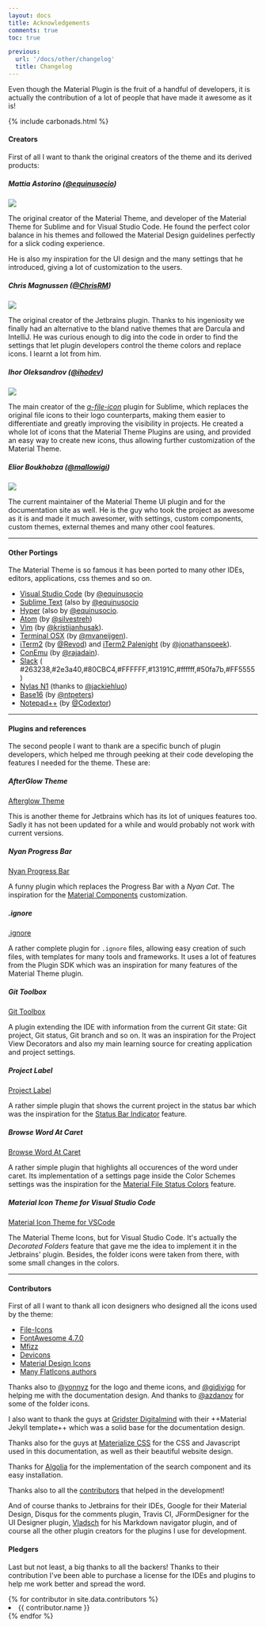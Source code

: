```yaml
---
layout: docs
title: Acknowledgements
comments: true
toc: true

previous:
  url: '/docs/other/changelog'
  title: Changelog
---
```


Even though the Material Plugin is the fruit of a handful of developers, it is actually the contribution of a lot of people that have made it awesome as it is!

{% include carbonads.html %}

#### Creators

First of all I want to thank the original creators of the theme and its derived products:

##### Mattia Astorino ([@equinusocio](https://github.com/equinusocio))

<img class="avatar-img" src="https://avatars1.githubusercontent.com/u/10454741?v=4&s=460">

The original creator of the Material Theme, and developer of the Material Theme for Sublime and for Visual Studio Code. He found the perfect color balance in his themes and followed the Material Design guidelines perfectly for a slick coding experience.

He is also my inspiration for the UI design and the many settings that he introduced, giving a lot of customization to the users.


##### Chris Magnussen ([@ChrisRM](https://github.com/chrisrm))

<img class="avatar-img" src="https://avatars3.githubusercontent.com/u/309292?v=4&s=460">

The original creator of the Jetbrains plugin. Thanks to his ingeniosity we finally had an alternative to the bland native themes that are Darcula and IntelliJ. He was curious enough to dig into the code in order to find the settings that let plugin developers control the theme colors and replace icons. I learnt a lot from him.


##### Ihor Oleksandrov ([@ihodev](https://github.com/ihodev))

<img class="avatar-img" src="https://avatars0.githubusercontent.com/u/9801624?s=460&v=4">

The main creator of the [*a-file-icon*](https://github.com/ihodev/a-file-icon) plugin for Sublime, which replaces the original file icons to their logo counterparts, making them easier to differentiate and greatly improving the visibility in projects. He created a whole lot of icons that the Material Theme Plugins are using, and provided an easy way to create new icons, thus allowing further customization of the Material Theme.

##### Elior Boukhobza ([@mallowigi](https://github.com/mallowigi))

<img class="avatar-img" src="https://avatars1.githubusercontent.com/u/5015756?v=4&s=460">

The current maintainer of the Material Theme UI plugin and for the documentation site as well. He is the guy who took the project as awesome as it is and made it much awesomer, with settings, custom components, custom themes, external themes and many other cool features.

----
#### Other Portings

The Material Theme is so famous it has been ported to many other IDEs, editors, applications, css themes and so on.

- [Visual Studio Code](https://github.com/equinusocio/vsc-material-theme/) (by [@equinusocio](https://github.com/equinusocio)
- [Sublime Text](https://github.com/equinusocio/material-theme/) (also by [@equinusocio](https://github.com/equinusocio)
- [Hyper](https://github.com/equinusocio/hyper-material-theme) (also by [@equinusocio](https://github.com/equinusocio).
- [Atom](https://github.com/silvestreh/atom-material-ui) (by [@silvestreh](https://github.com/silvestreh))
- [Vim](https://github.com/kristijanhusak/vim-hybrid-material) (by [@kristijanhusak](https://github.com/kristijanhusak)).
- [Terminal OSX](https://gist.github.com/mvaneijgen/4c56701215847dd5ddcf) (by [@mvaneijgen](https://github.com/mvaneijgen)).
- [iTerm2](https://gist.github.com/Revod/3f3115f8d4b90fc986fd4b61441c2567) (by [@Revod](https://github.com/Revod)) and [iTerm2 Palenight](https://github.com/JonathanSpeek/palenight-iterm2) (by [@jonathanspeek](https://github.com/jonathanspeek)).
- [ConEmu](https://gist.github.com/rajadain/b306b2ba71bd58a1df41) (by [@rajadain](https://github.com/rajadain)).
- [Slack](https://slack.com/) ( #263238,#2e3a40,#80CBC4,#FFFFFF,#13191C,#ffffff,#50fa7b,#FF5555 )
- [Nylas N1](https://github.com/jackiehluo/n1-material) (thanks to [@jackiehluo](https://github.com/jackiehluo))
- [Base16](https://github.com/ntpeters/base16-materialtheme-scheme) (by [@ntpeters](https://github.com/ntpeters))
- [Notepad++](https://github.com/Codextor/npp-material-theme) (by [@Codextor](https://github.com/Codextor))

----
#### Plugins and references

The second people I want to thank are a specific bunch of plugin developers, which helped me through peeking at their code developing the features I needed for the theme. These are:

##### AfterGlow Theme

[Afterglow Theme](https://plugins.jetbrains.com/plugin/8066-afterglow-theme)

This is another theme for Jetbrains which has its lot of uniques features too. Sadly it has not been updated for a while and would probably not work with current versions.

##### Nyan Progress Bar

[Nyan Progress Bar](https://plugins.jetbrains.com/plugin/8575-nyan-progress-bar)

A funny plugin which replaces the Progress Bar with a _Nyan Cat_. The inspiration for the [Material Components]({{site.baseurl}}/docs/reference/components) customization.

##### .ignore

[.ignore](https://plugins.jetbrains.com/plugin/7495--ignore)

A rather complete plugin for `.ignore` files, allowing easy creation of such files, with templates for many tools and frameworks. It uses a lot of features from the Plugin SDK which was an inspiration for many features of the Material Theme plugin.

##### Git Toolbox

[Git Toolbox](https://plugins.jetbrains.com/plugin/7499-gittoolbox)

A plugin extending the IDE with information from the current Git state: Git project, Git status, Git branch and so on. It was an inspiration for the Project View Decorators and also my main learning source for creating application and project settings.

##### Project Label

[Project Label](https://plugins.jetbrains.com/plugin/8032-project-label)

A rather simple plugin that shows the current project in the status bar which was the inspiration for the [Status Bar Indicator]({{site.baseurl}}/docs/configuration/component-settings#theme-in-status-bar) feature.

##### Browse Word At Caret

[Browse Word At Caret](https://plugins.jetbrains.com/plugin/201-browsewordatcaret)

A rather simple plugin that highlights all occurences of the word under caret. Its implementation of a settings page inside the Color Schemes settings was the inspiration for the [Material File Status Colors]({{site.baseurl}}/docs/configuration/file-status-colors) feature.

##### Material Icon Theme for Visual Studio Code

[Material Icon Theme for VSCode](https://marketplace.visualstudio.com/items?itemName=PKief.material-icon-theme)

The Material Theme Icons, but for Visual Studio Code. It's actually the _Decorated Folders_ feature that gave me the idea to implement it in the Jetbrains' plugin. Besides, the folder icons were taken from there, with some small changes in the colors.

----
#### Contributors

First of all I want to thank all icon designers who designed all the icons used by the theme:
* [File-Icons](https://github.com/file-icons/source/blob/master/charmap.md)
* [FontAwesome 4.7.0](http://fontawesome.io/cheatsheet/)
* [Mfizz](https://github.com/file-icons/MFixx/blob/master/charmap.md)
* [Devicons](https://github.com/file-icons/DevOpicons/blob/master/charmap.md)
* [Material Design Icons](https://materialdesignicons.com/)
* [Many FlatIcons authors](https://www.flaticon.com/)

Thanks also to [@yonnyz](https://twitter.com/yonnyz) for the logo and theme icons, and [@gidivigo](https://twitter.com/gidivigo) for helping me with the documentation design. And thanks to [@azdanov](https://github.com/azdanov) for some of the folder icons.

I also want to thank the guys at [Gridster Digitalmind](http://gridster.digitalmind.ch/) with their ++Material Jekyll template++ which was a solid base for the documentation design.

Thanks also for the guys at [Materialize CSS](http://materializecss.com) for the CSS and Javascript used in this documentation, as well as their beautiful website design.

Thanks for [Algolia](https://community.algolia.com/docsearch/) for the implementation of the search component and its easy installation.

Thanks also to all the [contributors](https://github.com/ChrisRM/material-theme-jetbrains/graphs/contributors) that helped in the development!

And of course thanks to Jetbrains for their IDEs, Google for their Material Design, Disqus for the comments plugin, Travis CI, JFormDesigner for the UI Designer plugin, [Vladsch](http://vladsch.com/product/markdown-navigator) for his Markdown navigator plugin, and of course all the other plugin creators for the plugins I use for development.

#### Pledgers

Last but not least, a big thanks to all the backers! Thanks to their contribution I've been able to purchase a license for the IDEs and plugins to help me work better and spread the word.

<div markdown="0" class="multi-column-3">
{% for contributor in site.data.contributors %}
<li>{{ contributor.name }}</li>
{% endfor %}
</div>
